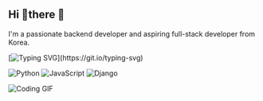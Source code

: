 ## Hi there 👋
I'm a passionate backend developer and aspiring full-stack developer from Korea.
<!--
**Autumn-eul/Autumn-eul** is a ✨ _special_ ✨ repository because its `README.md` (this file) appears on your GitHub profile.

Here are some ideas to get you started:

- 🔭 I’m currently working on ...
- 🌱 I’m currently learning ...
- 👯 I’m looking to collaborate on ...
- 🤔 I’m looking for help with ...
- 💬 Ask me about ...
- 📫 How to reach me: ...
- 😄 Pronouns: ...
- ⚡ Fun fact: ...
-->

[![Typing SVG](https://readme-typing-svg.demolab.com/?lines=Hello!+I'm+Beginner+Developer!;I+Will+Become+a+Backend+Developer!)](https://git.io/typing-svg)


![Python](https://img.shields.io/badge/-Python-05122A?style=flat&logo=python) 
![JavaScript](https://img.shields.io/badge/-JavaScript-05122A?style=flat&logo=javascript) 
![Django](https://img.shields.io/badge/-Django-05122A?style=flat&logo=django)

![Coding GIF](https://media.giphy.com/media/qgQUggAC3Pfv687qPC/giphy.gif)
